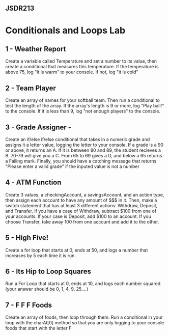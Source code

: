 ## JSDR213

# Conditionals and Loops Lab



## 1 - Weather Report

Create a variable called Temperature and set a number to its value, then create a conditional that measures this temperature. If the temperature is above 75, log "it is warm" to your console. If not, log "it is cold"


## 2  - Team Player

Create an array of names for your softball team. Then run a conditional to test the length of the array. If the array's length is 9 or more, log "Play ball!" to the console. If it is less than 9, log "not enough players" to the console.


## 3  - Grade Assigner -

Create an if/else if/else conditional that takes in a numeric grade and assigns it a letter value, logging the letter to your console. If a grade is a 90 or above, it returns an A. If it is between 80 and 89, the student recieves a B. 70-79 will give you a C. From 65 to 69 gives a D, and below a 65 returns a Failing mark. Finally, you should have a catching message that returns "Please enter a valid grade" if the inputed value is not a number


##  4 - ATM Function

Create 3 values, a checkingAccount, a savingsAccount, and an action type, then assign each account to have any amount of $$$ in it. Then, make a switch statement that has at least 3 different actions: Withdraw, Deposit, and Transfer. If you have a case of Withdraw, subtract $100 from one of your accounts. If your case is Deposit, add $100 to an account. If you choose Transfer, take away 100 from one account and add it to the other. 


## 5  - High Five!

Create a for loop that starts at 0, ends at 50, and logs a number that increases by 5 each time it is run.

## 6 - Its Hip to Loop Squares

Run a For Loop that starts at 0, ends at 10, and logs each number squared (your answer should be 0, 1, 4, 9, 25....)

## 7 - F F F Foods

Create an array of foods, then loop through them. Run a conditional in your loop with the charAt[0] method so that you are only logging to your console foods that start with the letter F
